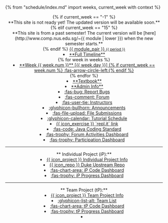 {% from "schedule/index.md" import weeks, current_week with context %}
<header class="header-fixed">
{% if current_week == "-1" %}
<div class="w-100 p-1 bg-warning text-center"><md>**This site is not ready yet! The updated version will be available soon.**</md></div >
{% elif current_week == "15" %}
<div class="w-100 p-1 bg-warning text-center"><md>**This site is from a past semester! The current version will be [here](http://www.comp.nus.edu.sg/~{{ module | lower }}) when the new semester starts.**</md></div>
{% endif %}
<navbar placement="top" type="dark">
<a slot="brand" href="{{baseUrl}}/index.html" title="Home" class="navbar-brand"><span class="badge badge-pill badge-{{ module_color }}">{{ module_pair }} <small>{{ period }}</small></span></a>
  <dropdown header="**Schedule**" class="nav-link">
  <li><a href="{{baseUrl}}/schedule/timeline.html" class="dropdown-item"><md>**Full Timeline**</md></a></li>
{% for week in weeks %}
<li><a href="{{ baseUrl }}/schedule/week{{ week.num }}/index.html" class="dropdown-item"> <md>**Week {{ week.num }}** [{{ week.day }}] {% if current_week == week.num %} :fas-arrow-circle-left:{% endif %}</md></a></li>
{% endfor %}
  </dropdown>
  <li><a href="{{baseUrl}}/se-book-adapted/index.html" class="nav-link"><md>**Textbook**</md></a></li>
  <li><a href="{{baseUrl}}/admin/index.html" class="nav-link"><md>**Admin Info**</md></a></li>
  <dropdown header="**Links**" class="nav-link">
    <li><a href="{{bugs_link}}" target="_blank" class="dropdown-item"><md>:fas-bug: Report Bugs</md></a></li>
    <li><a href="{{forum_link}}" target="_blank" class="dropdown-item"><md>:fas-comment: Forum</md></a></li>
    <li><a href="{{ baseUrl }}/admin/instructors.html" class="dropdown-item"><md>:fas-user-tie: Instructors</md></a></li>
    <li><a href="{{announcements_link}}" target="_blank" class="dropdown-item"><md>:glyphicon-bullhorn: Announcements</md></a></li>
    <li><a href="{{files_link}}" target="_blank" class="dropdown-item"><md>:fas-file-upload: File Submissions</md></a></li>
    <li><a href="{{baseUrl}}/admin/tutorials.html" class="dropdown-item"><md>:glyphicon-calendar: Tutorial Schedule</md></a></li>
    <li><a href="{{repl_link}}" target="_blank" class="dropdown-item"><md>{{ icon_exercise }} `repl.it` link</md></a></li>
    <li><a href="{{java_coding_standard}}" target="_blank" class="dropdown-item"><md>:fas-code: Java Coding Standard</md></a></li>
    <li><a href="{{ baseUrl }}/admin/forum-activities-dashboard.html" class="dropdown-item"><md>:fas-trophy: Forum Activities Dashboard</md></a></li>
    <li><a href="{{participation_marks_page}}" class="dropdown-item text-success"><md>:fas-trophy: Participation Dashboard</md></a></li>
    <hr>
    <md>**&nbsp;Individual Project (iP):**</md>
    <li><a href="{{baseUrl}}/admin/ip-overview.html" class="dropdown-item"><md>{{ icon_project }} Individual Project Info</md></a></li>
    <li><a href="{{module_org}}/duke" target="_blank" class="dropdown-item"><md>{{ icon_repo }} Duke Upstream Repo</md></a></li>
    <li><a href="{{ ip_dashboard }}" target="_blank" class="dropdown-item"><md>:fas-chart-area: iP Code Dashboard</md></a></li>
    <li><a href="{{ baseUrl }}/admin/ip-progress-dashboard.html" class="dropdown-item"><md>:fas-trophy: iP Progress Dashboard</md></a></li>
    <hr>
    <md>**&nbsp;Team Project (tP):**</md>
    <li><a href="{{baseUrl}}/admin/tp-expectations.html" class="dropdown-item"><md>{{ icon_project }} Team Project Info</md></a></li>
    <li><a href="{{baseUrl}}/admin/projectList.html" class="dropdown-item"><md>:glyphicon-list-alt: Team List</md></a></li>
    <li><a href="{{ tp_dashboard }}" target="_blank" class="dropdown-item"><md>:fas-chart-area: tP Code Dashboard</md></a></li>
    <li><a href="{{baseUrl}}/admin/tp-progress-dashboard.html" class="dropdown-item text-success"><md>:fas-trophy: tP Progress Dashboard</md></a></li>
  </dropdown>
  <li slot="right" class="nav-link">
    <form class="navbar-form">
      <searchbar placeholder="Search" algolia menu-align-right></searchbar>
    </form>
  </li>
</navbar>
</header>
